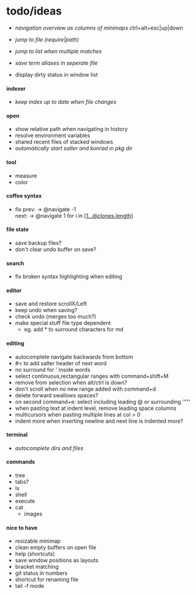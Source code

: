 # todo/ideas

- *navigation overview as columns of minimaps* ctrl+alt+esc|up|down
- *jump to file (require|path)*
- *jump to list when multiple matches*
- *save term aliases in seperate file*

- display dirty status in window list

#### indexer
- *keep index up to date when file changes*

#### open
- show relative path when navigating in history
- resolve environment variables
- shared recent files of stacked windows
- *automatically start salter and konrad in pkg dir*

#### tool
- measure
- color

#### coffee syntax
- fix
    prev: -> @navigate -1    
    next: -> @navigate 1
    for i in [1...@clones.length]

#### file state
- save backup files?
- don't clear undo buffer on save?

#### search
- fix broken syntax highlighting when editing

#### editor
- save and restore scrollX/Left
- keep undo when saving?
- check undo (merges too much?)
- make special stuff file type dependent
    - eg. add * to surround characters for md

#### editing
- autocomplete navigate backwards from bottom
- #< to add salter header of next word
- no surround for ' inside words
- select continuous,rectangular ranges with command+shift+M 
- remove from selection when alt/ctrl is down?
- don't scroll when no new range added with command+d
- delete forward swallows spaces?
- on second command+e: select including leading @ or surrounding '""'
- when pasting text at indent level, remove leading space columns
- multicursors when pasting multiple lines at col > 0
- indent more when inserting newline and next line is indented more?

#### terminal
- *autocomplete dirs and files*

#### commands
- tree
- tabs?
- ls
- shell
- execute
- cat
    - images

#### nice to have
- resizable minimap
- clean empty buffers on open file
- help (shortcuts)
- save window positions as layouts
- bracket matching
- git status in numbers
- shortcut for renaming file
- tail -f mode
    